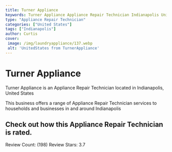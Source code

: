 ```yaml
---
title: Turner Appliance
keywords: Turner Appliance Appliance Repair Technician Indianapolis United States 
type: "Appliance Repair Technician"
categories: ["United States"]
tags: ["Indianapolis"]
author: Curtis
cover:
 image: /img/laundryappliance/137.webp
 alt: 'UnitedStates from TurnerAppliance'
---
```


# Turner Appliance
Turner Appliance is an Appliance Repair Technician located in Indianapolis, United States

This business offers a range of Appliance Repair Technician services to households and businesses in and around Indianapolis

## Check out how this Appliance Repair Technician is rated.
Review Count: (198)
Review Stars: 3.7
